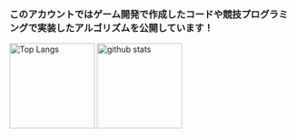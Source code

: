 ### このアカウントではゲーム開発で作成したコードや競技プログラミングで実装したアルゴリズムを公開しています！
<p align="left"> 
  <img alt="Top Langs" height="150px" src="https://github-readme-stats.vercel.app/api/top-langs/?username=kuranigit&layout=compact&show_icons=true&theme=onedark" />
  <img alt="github stats" height="150px" src="https://github-readme-stats.vercel.app/api?username=kuranigit&theme=onedark&show_icons=ture" />
</p>
